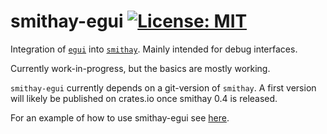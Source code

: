 # smithay-egui [![License: MIT](https://img.shields.io/badge/License-MIT-yellow.svg)](https://opensource.org/licenses/MIT)

Integration of [`egui`](https://github.com/emilk/egui) into [`smithay`](https://github.com/Smithay/smithay/).
Mainly intended for debug interfaces.

Currently work-in-progress, but the basics are mostly working.

`smithay-egui` currently depends on a git-version of `smithay`.
A first version will likely be published on crates.io once smithay 0.4 is released.

For an example of how to use smithay-egui see [here](https://github.com/Smithay/smithay-egui/blob/main/examples/integrate.rs).